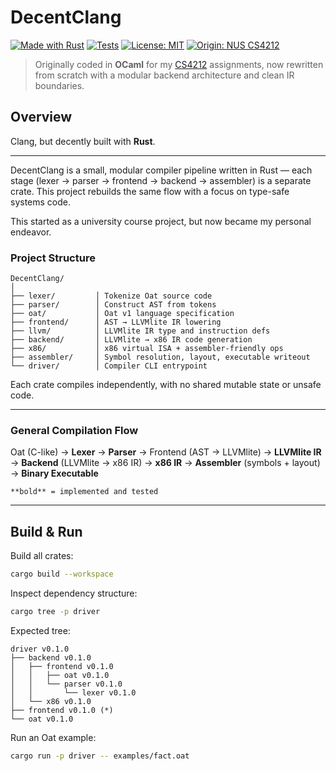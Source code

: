 # DecentClang

[![Made with Rust](https://img.shields.io/badge/Rust-2024-orange?logo=rust&logoColor=white)](https://www.rust-lang.org)
[![Tests](https://img.shields.io/badge/tests-cargo%20test-success?logo=github&color=green)](https://doc.rust-lang.org/cargo/commands/cargo-test.html)
[![License: MIT](https://img.shields.io/badge/License-MIT-blue.svg)](LICENSE)
[![Origin: NUS CS4212](https://img.shields.io/badge/Origin-NUS_CS4212-purple?logo=academia)](https://ilyasergey.net/CS4212/)



> Originally coded in **OCaml** for my [CS4212](https://ilyasergey.net/CS4212/) assignments, now rewritten from scratch with a modular backend architecture and clean IR boundaries.

## Overview

Clang, but decently built with **Rust**.

---

DecentClang is a small, modular compiler pipeline written in Rust — each stage (lexer → parser → frontend → backend → assembler) is a separate crate. This project rebuilds the same flow with a focus on type-safe systems code.

This started as a university course project, but now became my personal endeavor.

### Project Structure

```
DecentClang/
│
├── lexer/         │ Tokenize Oat source code
├── parser/        │ Construct AST from tokens
├── oat/           │ Oat v1 language specification
├── frontend/      │ AST → LLVMlite IR lowering
├── llvm/          │ LLVMlite IR type and instruction defs
├── backend/       │ LLVMlite → x86 IR code generation
├── x86/           │ x86 virtual ISA + assembler-friendly ops
├── assembler/     │ Symbol resolution, layout, executable writeout
└── driver/        │ Compiler CLI entrypoint
```

Each crate compiles independently, with no shared mutable state or unsafe code.  

---

### General Compilation Flow

Oat (C-like)
→ **Lexer**
→ **Parser**
→ Frontend (AST → LLVMlite)
→ **LLVMlite IR**
→ **Backend** (LLVMlite → x86 IR)
→ **x86 IR**
→ **Assembler** (symbols + layout)
→ **Binary Executable**

`**bold** = implemented and tested`

---

## Build & Run

Build all crates:
```bash
cargo build --workspace
````

Inspect dependency structure:

```bash
cargo tree -p driver
```

Expected tree:

```
driver v0.1.0
├── backend v0.1.0
│   ├── frontend v0.1.0
│   │   ├── oat v0.1.0
│   │   └── parser v0.1.0
│   │       └── lexer v0.1.0
│   └── x86 v0.1.0
├── frontend v0.1.0 (*)
└── oat v0.1.0
```

Run an Oat example:

```bash
cargo run -p driver -- examples/fact.oat
```
